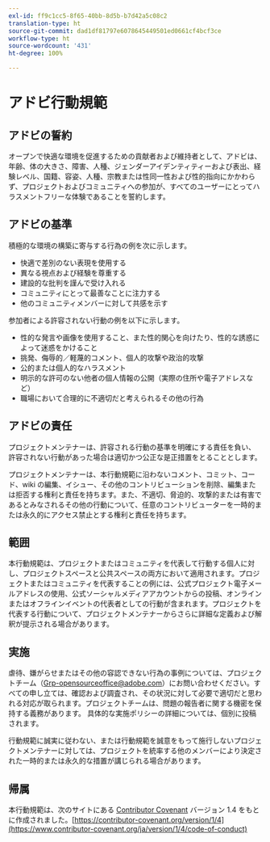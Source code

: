 ```yaml
---
exl-id: ff9c1cc5-8f65-40bb-8d5b-b7d42a5c08c2
translation-type: ht
source-git-commit: dad1df81797e6078645449501ed0661cf4bcf3ce
workflow-type: ht
source-wordcount: '431'
ht-degree: 100%

---
```


# アドビ行動規範

## アドビの誓約

オープンで快適な環境を促進するための貢献者および維持者として、アドビは、年齢、体の大きさ、障害、人種、ジェンダーアイデンティティーおよび表出、経験レベル、国籍、容姿、人種、宗教または性同一性および性的指向にかかわらず、プロジェクトおよびコミュニティへの参加が、すべてのユーザーにとってハラスメントフリーな体験であることを誓約します。

## アドビの基準

積極的な環境の構築に寄与する行為の例を次に示します。

* 快適で差別のない表現を使用する
* 異なる視点および経験を尊重する
* 建設的な批判を謹んで受け入れる
* コミュニティにとって最善なことに注力する
* 他のコミュニティメンバーに対して共感を示す

参加者による許容されない行動の例を以下に示します。

* 性的な発言や画像を使用すること、また性的関心を向けたり、性的な誘惑によって迷惑をかけること
* 挑発、侮辱的／軽蔑的コメント、個人的攻撃や政治的攻撃
* 公的または個人的なハラスメント
* 明示的な許可のない他者の個人情報の公開（実際の住所や電子アドレスなど）
* 職場において合理的に不適切だと考えられるその他の行為

## アドビの責任

プロジェクトメンテナーは、許容される行動の基準を明確にする責任を負い、許容されない行動があった場合は適切かつ公正な是正措置をとることとします。

プロジェクトメンテナーは、本行動規範に沿わないコメント、コミット、コード、wiki の編集、イシュー、その他のコントリビューションを削除、編集または拒否する権利と責任を持ちます。また、不適切、脅迫的、攻撃的または有害であるとみなされるその他の行動について、任意のコントリビューターを一時的または永久的にアクセス禁止とする権利と責任を持ちます。

## 範囲

本行動規範は、プロジェクトまたはコミュニティを代表して行動する個人に対し、プロジェクトスペースと公共スペースの両方において適用されます。プロジェクトまたはコミュニティを代表することの例には、公式プロジェクト電子メールアドレスの使用、公式ソーシャルメディアアカウントからの投稿、オンラインまたはオフラインイベントの代表者としての行動が含まれます。プロジェクトを代表する行動について、プロジェクトメンテナーからさらに詳細な定義および解釈が提示される場合があります。

## 実施

虐待、嫌がらせまたはその他の容認できない行為の事例については、プロジェクトチーム（Grp-opensourceoffice@adobe.com）にお問い合わせください。すべての申し立ては、確認および調査され、その状況に対して必要で適切だと思われる対応が取られます。プロジェクトチームは、問題の報告者に関する機密を保持する義務があります。
具体的な実施ポリシーの詳細については、個別に投稿されます。

行動規範に誠実に従わない、または行動規範を誠意をもって施行しないプロジェクトメンテナーに対しては、プロジェクトを統率する他のメンバーにより決定された一時的または永久的な措置が講じられる場合があります。

## 帰属

本行動規範は、次のサイトにある [Contributor Covenant](https://contributor-covenant.org) バージョン 1.4 をもとに作成されました。[https://contributor-covenant.org/version/1/4](https://www.contributor-covenant.org/ja/version/1/4/code-of-conduct)
